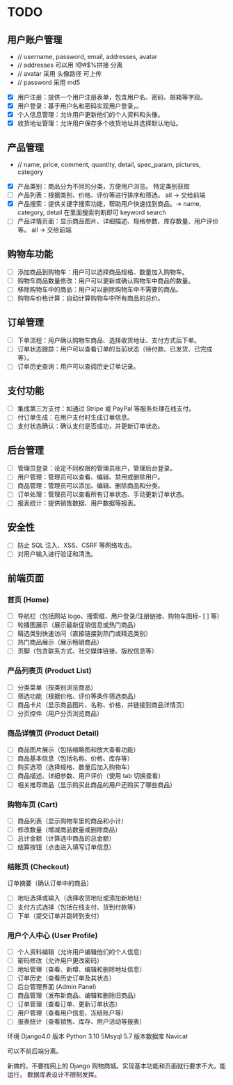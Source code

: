 # TODO

## 用户账户管理

- // username, password, email, addresses, avatar
- // addresses 可以用 !@#$%拼接 分离
- // avatar 采用 头像路径 可上传
- // password 采用 md5

- [x] 用户注册：提供一个用户注册表单，包含用户名、密码、邮箱等字段。
- [x] 用户登录：基于用户名和密码实现用户登录，。
- [x] 个人信息管理：允许用户更新他们的个人资料和头像。
- [x] 收货地址管理：允许用户保存多个收货地址并选择默认地址。

## 产品管理

- // name, price, comment, quantity, detail, spec_param, pictures, category
- [x] 产品类别：商品分为不同的分类，方便用户浏览。 特定类别获取
- [ ] 产品列表：根据类别、价格、评价等进行排序和筛选。 all -> 交给前端
- [x] 产品搜索：提供关键字搜索功能，帮助用户快速找到商品。-> name, category, detail 在里面搜索判断即可 keyword search
- [ ] 产品详情页面：显示商品图片、详细描述、规格参数、库存数量、用户评价等。 all -> 交给前端

## 购物车功能

- [ ] 添加商品到购物车：用户可以选择商品规格、数量加入购物车。
- [ ] 购物车商品数量修改：用户可以更新或确认购物车中商品的数量。
- [ ] 移除购物车中的商品：用户可以删除购物车中不需要的商品。
- [ ] 购物车价格计算：自动计算购物车中所有商品的总价。

## 订单管理

- [ ] 下单流程：用户确认购物车商品、选择收货地址、支付方式后下单。
- [ ] 订单状态跟踪：用户可以查看订单的当前状态（待付款、已发货、已完成等）。
- [ ] 订单历史查询：用户可以查阅历史订单记录。

## 支付功能

- [ ] 集成第三方支付：如通过 Stripe 或 PayPal 等服务处理在线支付。
- [ ] 付订单生成：在用户支付时生成订单信息。
- [ ] 支付状态确认：确认支付是否成功，并更新订单状态。

## 后台管理

- [ ] 管理员登录：设定不同权限的管理员账户，管理后台登录。
- [ ] 用户管理：管理员可以查看、编辑、禁用或删除用户。
- [ ] 商品管理：管理员可以添加、编辑、删除商品和分类。
- [ ] 订单处理：管理员可以查看所有订单状态、手动更新订单状态。
- [ ] 报表统计：提供销售数据、用户数据等报表。

## 安全性

- [ ] 防止 SQL 注入、XSS、CSRF 等网络攻击。
- [ ] 对用户输入进行验证和清洗。

## 前端页面

### 首页 (Home)

- [ ] 导航栏（包括网站 logo、搜索框、用户登录/注册链接、购物车图标- [ ] 等）
- [ ] 轮播图展示（展示最新促销信息或热门商品）
- [ ] 精选类别快速访问（直接链接到热门或精选类别）
- [ ] 热门商品展示（展示畅销商品）
- [ ] 页脚（包含联系方式、社交媒体链接、版权信息等）

### 产品列表页 (Product List)

- [ ] 分类菜单（按类别浏览商品）
- [ ] 筛选功能（根据价格、评价等条件筛选商品）
- [ ] 商品卡片（显示商品图片、名称、价格，并链接到商品详情页）
- [ ] 分页控件（用户分页浏览商品）

### 商品详情页 (Product Detail)

- [ ] 商品图片展示（包括缩略图和放大查看功能）
- [ ] 商品基本信息（包括名称、价格、库存等）
- [ ] 购买选项（选择规格、数量后加入购物车）
- [ ] 商品描述、详细参数、用户评价（使用 tab 切换查看）
- [ ] 相关推荐商品（显示购买此商品的用户还购买了哪些商品）

### 购物车页 (Cart)

- [ ] 商品列表（显示购物车里的商品和小计）
- [ ] 修改数量（增减商品数量或删除商品）
- [ ] 总计金额（计算选中商品的总金额）
- [ ] 结算按钮（点击进入填写订单信息）

### 结账页 (Checkout)

订单摘要（确认订单中的商品）

- [ ] 地址选择或输入（选择收货地址或添加新地址）
- [ ] 支付方式选择（包括在线支付、货到付款等）
- [ ] 下单（提交订单并跳转到支付）

### 用户个人中心 (User Profile)

- [ ] 个人资料编辑（允许用户编辑他们的个人信息）
- [ ] 密码修改（允许用户更改密码）
- [ ] 地址管理（查看、新增、编辑和删除地址信息）
- [ ] 订单历史（查看历史订单及其状态）
- [ ] 后台管理界面 (Admin Panel)
- [ ] 商品管理（发布新商品、编辑和删除旧商品）
- [ ] 订单管理（查看订单、更新订单状态）
- [ ] 用户管理（查看用户信息、冻结账户等）
- [ ] 报表统计（查看销售、库存、用户活动等报表）

环境 Django4.0 版本
Python 3.10
5Msyql 5.7 版本数据库
Navicat

可以不前后端分离。

新做的，不要找网上的 Django 购物商城。实现基本功能和页面就行要求不大。能运行，
数据库表设计不限制发挥。
